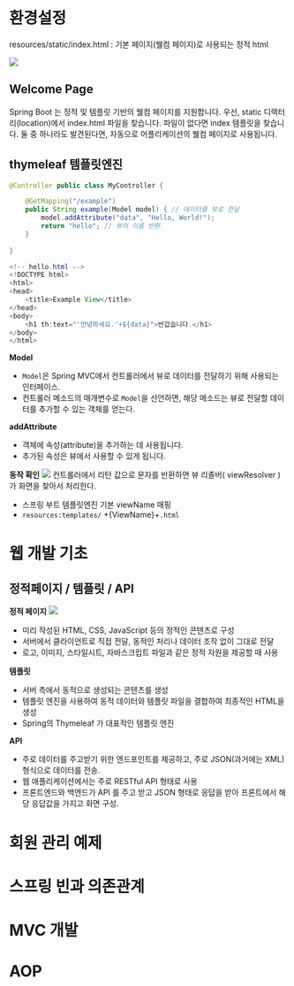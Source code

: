 # 환경설정

resources/static/index.html
: 기본 페이지(웰컴 페이지)로 사용되는 정적 html

![](https://i.imgur.com/440HF6q.png)

## **Welcome Page**

Spring Boot 는 정적 및 템플릿 기반의 웰컴 페이지를 지원합니다. 우선, static 디렉터리(location)에서 index.html 파일을 찾습니다. 파일이 없다면 index 템플릿을 찾습니다. 둘 중 하나라도 발견된다면, 자동으로 어플리케이션의 웰컴 페이지로 사용됩니다. 

## thymeleaf 템플릿엔진

```java
@Controller public class MyController {

	@GetMapping("/example")
	public String example(Model model) { // 데이터를 뷰로 전달
		model.addAttribute("data", "Hello, World!"); 
		return "hello"; // 뷰의 이름 반환 
	} 
	
}
```

```java
<!-- hello.html -->
<!DOCTYPE html>
<html>
<head>
    <title>Example View</title>
</head>
<body>
    <h1 th:text="'안녕하세요.'+${data}">반갑습니다.</h1>
</body>
</html>
```

**Model**
- `Model`은 Spring MVC에서 컨트롤러에서 뷰로 데이터를 전달하기 위해 사용되는 인터페이스.
- 컨트롤러 메소드의 매개변수로 `Model`을 선언하면, 해당 메소드는 뷰로 전달할 데이터를 추가할 수 있는 객체를 얻는다.

**addAttribute**
- 객체에 속성(attribute)을 추가하는 데 사용됩니다.
- 추가된 속성은 뷰에서 사용할 수 있게 됩니다.

**동작 확인**
![](https://i.imgur.com/L86C1uI.png)
컨트롤러에서 리턴 값으로 문자를 반환하면 뷰 리졸버( viewResolver )가 화면을 찾아서 처리한다. 
- 스프링 부트 템플릿엔진 기본 viewName 매핑 
- `resources:templates/` +{ViewName}+`.html`



# 웹 개발 기초 

## 정적페이지 / 템플릿 / API

**정적 페이지**
![](https://i.imgur.com/JhSp1av.png)

- 미리 작성된 HTML, CSS, JavaScript 등의 정적인 콘텐츠로 구성
- 서버에서 클라이언트로 직접 전달, 동적인 처리나 데이터 조작 없이 그대로 전달
- 로고, 이미지, 스타일시트, 자바스크립트 파일과 같은 정적 자원을 제공할 때 사용

**템플릿**
- 서버 측에서 동적으로 생성되는 콘텐츠를 생성
- 템플릿 엔진을 사용하여 동적 데이터와 템플릿 파일을 결합하여 최종적인 HTML을 생성
- Spring의 Thymeleaf 가 대표적인 템플릿 엔진

**API**
- 주로 데이터를 주고받기 위한 엔드포인트를 제공하고, 주로 JSON(과거에는 XML) 형식으로 데이터를 전송.
- 웹 애플리케이션에서는 주로 RESTful API 형태로 사용
- 프론트엔드와 백엔드가 API 를 주고 받고 JSON 형태로 응답을 받아 프론트에서 해당 응답값을 가지고 화면 구성. 

# 회원 관리 예제

# 스프링 빈과 의존관계

# MVC 개발 

# AOP
